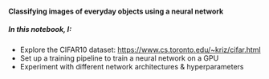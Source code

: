 #### Classifying images of everyday objects using a neural network
##### In this notebook, I:
- Explore the CIFAR10 dataset: https://www.cs.toronto.edu/~kriz/cifar.html
- Set up a training pipeline to train a neural network on a GPU
- Experiment with different network architectures & hyperparameters
